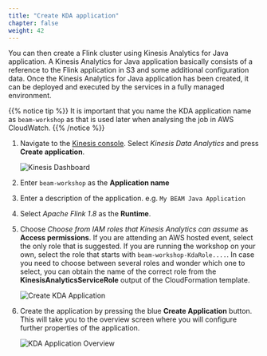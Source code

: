 ```yaml
---
title: "Create KDA application"
chapter: false
weight: 42
---
```


You can then create a Flink cluster using Kinesis Analytics for Java application. A Kinesis Analytics for Java application basically consists of a reference to the Flink application in S3 and some additional configuration data. Once the Kinesis Analytics for Java application has been created, it can be deployed and executed by the services in a fully managed environment.

{{% notice tip %}}
It is important that you name the KDA application name as `beam-workshop` as that is used later when analysing the job in AWS CloudWatch.
{{% /notice %}}

1. Navigate to the [Kinesis console](https://console.aws.amazon.com/kinesis/home). Select _Kinesis Data Analytics_ and press **Create application**.

   ![Kinesis Dashboard](/images/beam-on-kda/kinesis-welcome-create-kda.png)

1. Enter `beam-workshop` as the **Application name**

1. Enter a description of the application. e.g. `My BEAM Java Application`

1. Select _Apache Flink 1.8_ as the **Runtime**.

1. Choose _Choose from IAM roles that Kinesis Analytics can assume_ as **Access permissions**. If you are attending an AWS hosted event, select the only role that is suggested. If you are running the workshop on your own, select the role that starts with `beam-workshop-KdaRole....`. In case you need to choose between several roles and wonder which one to select, you can obtain the name of the correct role from the **KinesisAnalyticsServiceRole** output of the CloudFormation template.

   ![Create KDA Application](/images/beam-on-kda/kda-create-app.png)

1. Create the application by pressing the blue **Create Application** button. This will take you to the overview screen where you will configure further properties of the application.

   ![KDA Application Overview](/images/beam-on-kda/kda-create-review.png)
